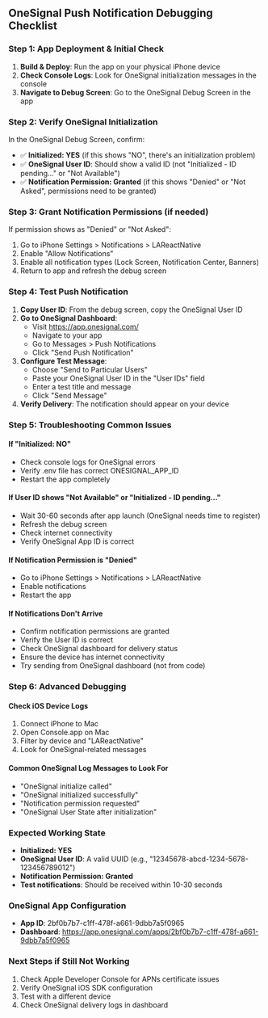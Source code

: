 ## OneSignal Push Notification Debugging Checklist

### Step 1: App Deployment & Initial Check

1. **Build & Deploy**: Run the app on your physical iPhone device
2. **Check Console Logs**: Look for OneSignal initialization messages in the console
3. **Navigate to Debug Screen**: Go to the OneSignal Debug Screen in the app

### Step 2: Verify OneSignal Initialization

In the OneSignal Debug Screen, confirm:

- ✅ **Initialized: YES** (if this shows "NO", there's an initialization problem)
- ✅ **OneSignal User ID**: Should show a valid ID (not "Initialized - ID pending..." or "Not Available")
- ✅ **Notification Permission: Granted** (if this shows "Denied" or "Not Asked", permissions need to be granted)

### Step 3: Grant Notification Permissions (if needed)

If permission shows as "Denied" or "Not Asked":

1. Go to iPhone Settings > Notifications > LAReactNative
2. Enable "Allow Notifications"
3. Enable all notification types (Lock Screen, Notification Center, Banners)
4. Return to app and refresh the debug screen

### Step 4: Test Push Notification

1. **Copy User ID**: From the debug screen, copy the OneSignal User ID
2. **Go to OneSignal Dashboard**:
   - Visit https://app.onesignal.com/
   - Navigate to your app
   - Go to Messages > Push Notifications
   - Click "Send Push Notification"
3. **Configure Test Message**:
   - Choose "Send to Particular Users"
   - Paste your OneSignal User ID in the "User IDs" field
   - Enter a test title and message
   - Click "Send Message"
4. **Verify Delivery**: The notification should appear on your device

### Step 5: Troubleshooting Common Issues

#### If "Initialized: NO"

- Check console logs for OneSignal errors
- Verify .env file has correct ONESIGNAL_APP_ID
- Restart the app completely

#### If User ID shows "Not Available" or "Initialized - ID pending..."

- Wait 30-60 seconds after app launch (OneSignal needs time to register)
- Refresh the debug screen
- Check internet connectivity
- Verify OneSignal App ID is correct

#### If Notification Permission is "Denied"

- Go to iPhone Settings > Notifications > LAReactNative
- Enable notifications
- Restart the app

#### If Notifications Don't Arrive

- Confirm notification permissions are granted
- Verify the User ID is correct
- Check OneSignal dashboard for delivery status
- Ensure the device has internet connectivity
- Try sending from OneSignal dashboard (not from code)

### Step 6: Advanced Debugging

#### Check iOS Device Logs

1. Connect iPhone to Mac
2. Open Console.app on Mac
3. Filter by device and "LAReactNative"
4. Look for OneSignal-related messages

#### Common OneSignal Log Messages to Look For

- "OneSignal initialize called"
- "OneSignal initialized successfully"
- "Notification permission requested"
- "OneSignal User State after initialization"

### Expected Working State

- **Initialized: YES**
- **OneSignal User ID**: A valid UUID (e.g., "12345678-abcd-1234-5678-123456789012")
- **Notification Permission: Granted**
- **Test notifications**: Should be received within 10-30 seconds

### OneSignal App Configuration

- **App ID**: 2bf0b7b7-c1ff-478f-a661-9dbb7a5f0965
- **Dashboard**: https://app.onesignal.com/apps/2bf0b7b7-c1ff-478f-a661-9dbb7a5f0965

### Next Steps if Still Not Working

1. Check Apple Developer Console for APNs certificate issues
2. Verify OneSignal iOS SDK configuration
3. Test with a different device
4. Check OneSignal delivery logs in dashboard
